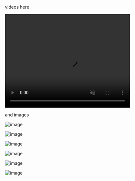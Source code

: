 videos here



 <video controls autoplay muted loop style="width:400px; height:300px;">
     <source src="media/webserial.mp4" type="video/mp4" width="400px" height="300px">
 </video>


and images

![image](https://github.com/user-attachments/assets/6b15a17e-1e91-465d-8c3f-0003104b129a)

![image](https://github.com/user-attachments/assets/ff8dd56a-99f7-4f2d-aa5f-b54034295571)

![image](https://github.com/user-attachments/assets/dc9b531c-eba5-4a6a-b6c4-03d6495bf67c)


![image](https://github.com/user-attachments/assets/da6f3f73-425a-43b0-8031-3e93c475cc42)



![image](https://github.com/user-attachments/assets/c7866674-a865-4864-9825-29c420821495)


![image](https://github.com/user-attachments/assets/9c7b2914-4170-4e44-a461-d4956ee4c082)
